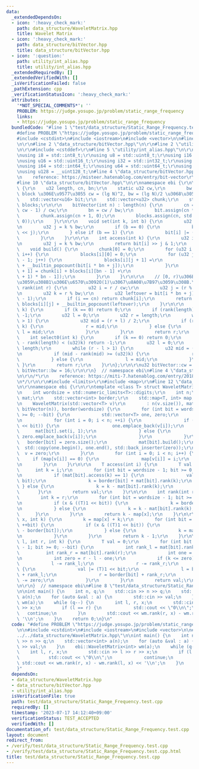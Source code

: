 ```yaml
---
data:
  _extendedDependsOn:
  - icon: ':heavy_check_mark:'
    path: data_structure/WaveletMatrix.hpp
    title: Wavelet Matrix
  - icon: ':heavy_check_mark:'
    path: data_structure/bitVector.hpp
    title: data_structure/bitVector.hpp
  - icon: ':question:'
    path: utility/int_alias.hpp
    title: utility/int_alias.hpp
  _extendedRequiredBy: []
  _extendedVerifiedWith: []
  _isVerificationFailed: false
  _pathExtension: cpp
  _verificationStatusIcon: ':heavy_check_mark:'
  attributes:
    '*NOT_SPECIAL_COMMENTS*': ''
    PROBLEM: https://judge.yosupo.jp/problem/static_range_frequency
    links:
    - https://judge.yosupo.jp/problem/static_range_frequency
  bundledCode: "#line 1 \"test/data_structure/Static_Range_Frequency.test.cpp\"\n\
    #define PROBLEM \"https://judge.yosupo.jp/problem/static_range_frequency\"\n\n\
    #include <cstdint>\n#include <iostream>\n#include <vector>\n\n#line 2 \"data_structure/WaveletMatrix.hpp\"\
    \n\r\n#line 2 \"data_structure/bitVector.hpp\"\n\r\n#line 2 \"utility/int_alias.hpp\"\
    \n\r\n#include <cstddef>\r\n#line 5 \"utility/int_alias.hpp\"\n\r\nusing std::size_t;\r\
    \nusing i8 = std::int8_t;\r\nusing u8 = std::uint8_t;\r\nusing i16 = std::int16_t;\r\
    \nusing u16 = std::uint16_t;\r\nusing i32 = std::int32_t;\r\nusing u32 = std::uint32_t;\r\
    \nusing i64 = std::int64_t;\r\nusing u64 = std::uint64_t;\r\nusing i128 = __int128_t;\r\
    \nusing u128 = __uint128_t;\n#line 4 \"data_structure/bitVector.hpp\"\n\r\n/*\r\
    \n    reference: https://misteer.hatenablog.com/entry/bit-vector\r\n*/\r\n\r\n\
    #line 10 \"data_structure/bitVector.hpp\"\n\r\nnamespace ebi {\r\n\r\nstruct bitVector\
    \ {\r\n    u32 length, cn, bn;\r\n    static u32 cw,\r\n        bw;  // chunk,\
    \ block \u306E\u9577\u3055 cw = (lg N)^2, bw = (lg N)/2 \u3068\u3059\u308B.\r\n\
    \    std::vector<u16> bit;\r\n    std::vector<u32> chunk;\r\n    std::vector<std::vector<u16>>\
    \ blocks;\r\n\r\n    bitVector(int n) : length(n) {\r\n        cn = (length +\
    \ cw - 1) / cw;\r\n        bn = cw / bw;\r\n        bit.assign(cn * bn, 0);\r\n\
    \        chunk.assign(cn + 1, 0);\r\n        blocks.assign(cn, std::vector<u16>(bn,\
    \ 0));\r\n    }\r\n\r\n    void set(int k, int b) {\r\n        u32 i = k / bw;\r\
    \n        u32 j = k % bw;\r\n        if (b == 0) {\r\n            bit[i] &= ~(1\
    \ << j);\r\n        } else if (b == 1) {\r\n            bit[i] |= (1 << j);\r\n\
    \        }\r\n    }\r\n\r\n    int access(int k) {\r\n        u32 i = k / bw;\r\
    \n        u32 j = k % bw;\r\n        return bit[i] >> j & 1;\r\n    }\r\n\r\n\
    \    void build() {\r\n        chunk[0] = 0;\r\n        for (u32 i = 0; i < cn;\
    \ i++) {\r\n            blocks[i][0] = 0;\r\n            for (u32 j = 0; j < bn\
    \ - 1; j++) {\r\n                blocks[i][j + 1] =\r\n                    blocks[i][j]\
    \ + __builtin_popcount(bit[i * bn + j]);\r\n            }\r\n            chunk[i\
    \ + 1] = chunk[i] + blocks[i][bn - 1] +\r\n                           __builtin_popcount(bit[(i\
    \ + 1) * bn - 1]);\r\n        }\r\n    }\r\n\r\n    // [0, r)\u306B\u5B58\u5728\
    \u3059\u308B1\u306E\u6570\u3092O(1)\u3067\u8A08\u7B97\u3059\u308B.\r\n    int\
    \ rank(int r) {\r\n        u32 i = r / cw;\r\n        u32 j = (r % cw) / bw;\r\
    \n        u32 k = r % bw;\r\n        u32 leftover = bit[i * bn + j] & ((1 << k)\
    \ - 1);\r\n        if (i == cn) return chunk[i];\r\n        return chunk[i] +\
    \ blocks[i][j] + __builtin_popcount(leftover);\r\n    }\r\n\r\n    int select(int\
    \ k) {\r\n        if (k == 0) return 0;\r\n        if (rank(length) < k) return\
    \ -1;\r\n        u32 l = 0;\r\n        u32 r = length;\r\n        while (r - l\
    \ > 1) {\r\n            u32 mid = (r + l) / 2;\r\n            if (rank(mid) >=\
    \ k) {\r\n                r = mid;\r\n            } else {\r\n               \
    \ l = mid;\r\n            }\r\n        }\r\n        return r;\r\n    }\r\n\r\n\
    \    int select0(int k) {\r\n        if (k == 0) return 0;\r\n        if (length\
    \ - rank(length) < (u32)k) return -1;\r\n        u32 l = 0;\r\n        u32 r =\
    \ length;\r\n        while (r - l > 1) {\r\n            u32 mid = (r + l) / 2;\r\
    \n            if (mid - rank(mid) >= (u32)k) {\r\n                r = mid;\r\n\
    \            } else {\r\n                l = mid;\r\n            }\r\n       \
    \ }\r\n        return r;\r\n    }\r\n};\r\n\r\nu32 bitVector::cw = 1024;\r\nu32\
    \ bitVector::bw = 16;\r\n\r\n}  // namespace ebi\n#line 4 \"data_structure/WaveletMatrix.hpp\"\
    \n\r\n/*\r\n    reference: https://miti-7.hatenablog.com/entry/2018/04/28/152259\r\
    \n*/\r\n\r\n#include <limits>\r\n#include <map>\r\n#line 12 \"data_structure/WaveletMatrix.hpp\"\
    \n\r\nnamespace ebi {\r\n\r\ntemplate <class T> struct WaveletMatrix {\r\n  private:\r\
    \n    int wordsize = std::numeric_limits<T>::digits;\r\n    int n;\r\n    std::vector<bitVector>\
    \ mat;\r\n    std::vector<int> border;\r\n    std::map<T, int> map;\r\n\r\n  public:\r\
    \n    WaveletMatrix(std::vector<T> v)\r\n        : n(v.size()), mat(wordsize,\
    \ bitVector(n)), border(wordsize) {\r\n        for (int bit = wordsize - 1; bit\
    \ >= 0; --bit) {\r\n            std::vector<T> one, zero;\r\n            zero.reserve(n);\r\
    \n            for (int i = 0; i < n; ++i) {\r\n                if (v[i] & ((T)1\
    \ << bit)) {\r\n                    one.emplace_back(v[i]);\r\n              \
    \      mat[bit].set(i, 1);\r\n                } else {\r\n                   \
    \ zero.emplace_back(v[i]);\r\n                }\r\n            }\r\n         \
    \   border[bit] = zero.size();\r\n            mat[bit].build();\r\n          \
    \  std::copy(one.begin(), one.end(), std::back_inserter(zero));\r\n          \
    \  v = zero;\r\n        }\r\n        for (int i = 0; i < n; i++) {\r\n       \
    \     if (map[v[i]] == 0) {\r\n                map[v[i]] = i;\r\n            }\r\
    \n        }\r\n    }\r\n\r\n    T access(int i) {\r\n        T val = 0;\r\n  \
    \      int k = i;\r\n        for (int bit = wordsize - 1; bit >= 0; --bit) {\r\
    \n            if (mat[bit].access(k) == 1) {\r\n                val |= ((T)1 <<\
    \ bit);\r\n                k = border[bit] + mat[bit].rank(k);\r\n           \
    \ } else {\r\n                k = k - mat[bit].rank(k);\r\n            }\r\n \
    \       }\r\n        return val;\r\n    }\r\n\r\n    int rank(int r, T x) {\r\n\
    \        int k = r;\r\n        for (int bit = wordsize - 1; bit >= 0; --bit) {\r\
    \n            if (x & ((T)1 << bit)) {\r\n                k = border[bit] + mat[bit].rank(k);\r\
    \n            } else {\r\n                k = k - mat[bit].rank(k);\r\n      \
    \      }\r\n        }\r\n        return k - map[x];\r\n    }\r\n\r\n    int select(T\
    \ x, int k) {\r\n        k = map[x] + k;\r\n        for (int bit = 0; bit < wordsize;\
    \ ++bit) {\r\n            if (x & ((T)1 << bit)) {\r\n                k = mat[bit].select(k\
    \ - border[bit]);\r\n            } else {\r\n                k = mat[bit].select0(k);\r\
    \n            }\r\n        }\r\n        return k - 1;\r\n    }\r\n\r\n    T quantile(int\
    \ l, int r, int k) {\r\n        T val = 0;\r\n        for (int bit = wordsize\
    \ - 1; bit >= 0; --bit) {\r\n            int rank_l = mat[bit].rank(l);\r\n  \
    \          int rank_r = mat[bit].rank(r);\r\n            int one = rank_r - rank_l;\r\
    \n            int zero = r - l - one;\r\n            if (k <= zero) {\r\n    \
    \            l -= rank_l;\r\n                r -= rank_r;\r\n            } else\
    \ {\r\n                val |= (T)1 << bit;\r\n                l = border[bit]\
    \ + rank_l;\r\n                r = border[bit] + rank_r;\r\n                k\
    \ -= zero;\r\n            }\r\n        }\r\n        return val;\r\n    }\r\n};\r\
    \n\r\n}  // namespace ebi\n#line 8 \"test/data_structure/Static_Range_Frequency.test.cpp\"\
    \n\nint main() {\n    int n, q;\n    std::cin >> n >> q;\n    std::vector<int>\
    \ a(n);\n    for (auto &val : a) {\n        std::cin >> val;\n    }\n    ebi::WaveletMatrix<int>\
    \ wm(a);\n    while (q--) {\n        int l, r, x;\n        std::cin >> l >> r\
    \ >> x;\n        if (l == r) {\n            std::cout << \"0\\n\";\n         \
    \   continue;\n        }\n        std::cout << wm.rank(r, x) - wm.rank(l, x) <<\
    \ '\\n';\n    }\n    return 0;\n}\n"
  code: "#define PROBLEM \"https://judge.yosupo.jp/problem/static_range_frequency\"\
    \n\n#include <cstdint>\n#include <iostream>\n#include <vector>\n\n#include \"\
    ../../data_structure/WaveletMatrix.hpp\"\n\nint main() {\n    int n, q;\n    std::cin\
    \ >> n >> q;\n    std::vector<int> a(n);\n    for (auto &val : a) {\n        std::cin\
    \ >> val;\n    }\n    ebi::WaveletMatrix<int> wm(a);\n    while (q--) {\n    \
    \    int l, r, x;\n        std::cin >> l >> r >> x;\n        if (l == r) {\n \
    \           std::cout << \"0\\n\";\n            continue;\n        }\n       \
    \ std::cout << wm.rank(r, x) - wm.rank(l, x) << '\\n';\n    }\n    return 0;\n\
    }"
  dependsOn:
  - data_structure/WaveletMatrix.hpp
  - data_structure/bitVector.hpp
  - utility/int_alias.hpp
  isVerificationFile: true
  path: test/data_structure/Static_Range_Frequency.test.cpp
  requiredBy: []
  timestamp: '2023-07-17 14:12:40+09:00'
  verificationStatus: TEST_ACCEPTED
  verifiedWith: []
documentation_of: test/data_structure/Static_Range_Frequency.test.cpp
layout: document
redirect_from:
- /verify/test/data_structure/Static_Range_Frequency.test.cpp
- /verify/test/data_structure/Static_Range_Frequency.test.cpp.html
title: test/data_structure/Static_Range_Frequency.test.cpp
---
```

